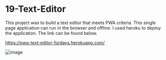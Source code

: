 # 19-Text-Editor

This project was to build a text editor that meets PWA criteria. This single page application can run in the browser and offline. I used heroku to deploy the application. The link can be found below.

https://pwa-text-editor-fordays.herokuapp.com/

![image](https://github.com/Wodaloo/19-Text-Editor/assets/119343529/1a40ec84-2f59-45e8-8eea-f4f83fe5fb9d)

